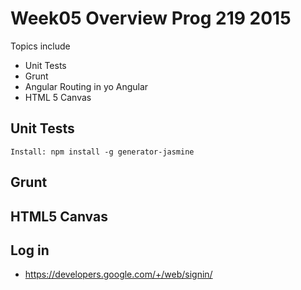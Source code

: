 # Week05 Overview Prog 219 2015

Topics include

- Unit Tests
- Grunt
- Angular Routing in yo Angular
- HTML 5 Canvas

## Unit Tests

    Install: npm install -g generator-jasmine

## Grunt

## HTML5 Canvas

## Log in

- <https://developers.google.com/+/web/signin/>
